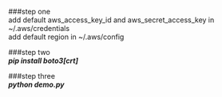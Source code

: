 ###step one  
add default aws_access_key_id and aws_secret_access_key in ~/.aws/credentials  
add default region in ~/.aws/config  
  
###step two  
***pip install boto3[crt]***  
  
###step three  
***python demo.py***  
